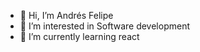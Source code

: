 - 👋 Hi, I’m Andrés Felipe
- 👀 I’m interested in Software development 
- 🌱 I’m currently learning react 

<!---
andress024/andress024 is a ✨ special ✨ repository because its `README.md` (this file) appears on your GitHub profile.
You can click the Preview link to take a look at your changes.
--->
